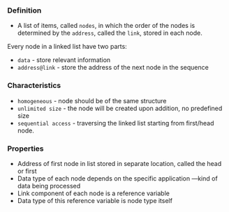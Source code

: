 ### Definition

- A list of items, called `nodes`, in which the order of the nodes is determined by the `address`, called the `link`, stored in each node.

Every node in a linked list have two parts:
- `data` - store relevant information
- `address@link` - store the address of the next node in the sequence

### Characteristics

- `homogeneous` - node should be of the same structure
- `unlimited size` - the node will be created upon addition, no predefined size
- `sequential access` - traversing the linked list starting from first/head node.

### Properties

- Address of first node in list stored in separate location, called the head or first
- Data type of each node depends on the specific application —kind of data being processed
- Link component of each node is a reference variable
- Data type of this reference variable is node type itself
